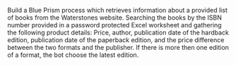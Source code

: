 Build a Blue Prism process which retrieves information about a provided list of books from the Waterstones website.
Searching the books by the ISBN number provided in a password protected Excel worksheet and gathering the following product details: Price, author, publication date of the hardback edition, publication date of the paperback edition, and the price difference between the two formats and the publisher.
If there is more then one edition of a format, the bot choose the latest edition.

